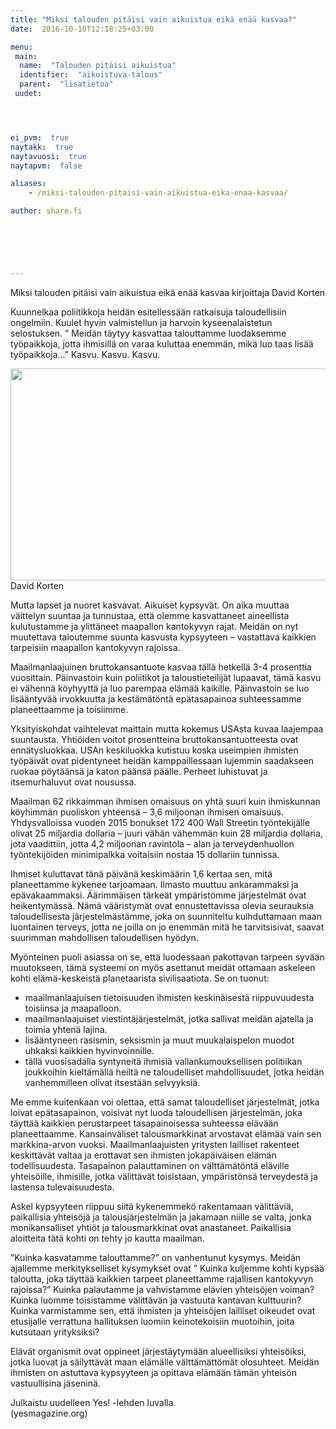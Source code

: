 ```yaml
---
title: "Miksi talouden pitäisi vain aikuistua eikä enää kasvaa?"
date:  2016-10-10T12:18:25+03:00

menu:
 main:
  name:  "Talouden pitäisi aikuistua"
  identifier:  "aikuistuva-talous"
  parent:  "lisatietoa"
 uudet:




ei_pvm:  true
naytakk:  true
naytavuosi:  true
naytapvm:  false

aliases:
    - /miksi-talouden-pitaisi-vain-aikuistua-eika-enaa-kasvaa/

author: share.fi





 
---
```

<div class="alustus"><p>Miksi talouden pitäisi vain aikuistua eikä enää kasvaa
kirjoittaja David Korten</p></div>


<p>Kuunnelkaa poliitikkoja heidän esitellessään ratkaisuja taloudellisiin ongelmiin. Kuulet hyvin valmistellun ja harvoin kyseenalaistetun selostuksen. ” Meidän täytyy kasvattaa talouttamme luodaksemme työpaikkoja, jotta ihmisillä on varaa kuluttaa enemmän, mikä luo taas lisää työpaikkoja…” Kasvu. Kasvu. Kasvu.</p>

<p class="alignright" style="max-width:550px;"><img src="https://sharefi-cdn.sirv.com/sharefi/201610_david_korten.jpg" width="550" height="339" alt="" /><br>David Korten</p>
<p>Mutta lapset ja nuoret kasvavat. Aikuiset kypsyvät. On aika muuttaa väittelyn suuntaa ja tunnustaa, että olemme kasvattaneet aineellista kulutustamme ja ylittäneet maapallon kantokyvyn rajat. Meidän on nyt muutettava taloutemme suunta kasvusta kypsyyteen – vastattava kaikkien tarpeisiin maapallon kantokyvyn rajoissa.</p>
<p>Maailmanlaajuinen bruttokansantuote kasvaa tällä hetkellä 3-4 prosenttia vuosittain. Päinvastoin kuin poliitikot ja taloustieteilijät lupaavat, tämä kasvu ei vähennä köyhyyttä ja luo parempaa elämää kaikille. Päinvastoin se luo lisääntyvää irvokkuutta ja kestämätöntä epätasapainoa suhteessamme planeettaamme ja toisiimme.</p>
<p>Yksityiskohdat vaihtelevat maittain mutta kokemus USAsta kuvaa laajempaa suuntausta. Yhtiöiden voitot prosentteina bruttokansantuotteesta ovat ennätysluokkaa. USAn keskiluokka kutistuu koska useimpien ihmisten työpäivät ovat pidentyneet heidän kamppaillessaan lujemmin saadakseen ruokaa pöytäänsä ja katon päänsä päälle. Perheet luhistuvat ja itsemurhaluvut ovat nousussa.</p>
<p>Maailman 62 rikkaimman ihmisen omaisuus on yhtä suuri kuin ihmiskunnan köyhimmän puoliskon yhteensä – 3,6 miljoonan ihmisen omaisuus. Yhdysvalloissa vuoden 2015 bonukset 172 400 Wall Streetin työntekijälle olivat 25 miljardia dollaria – juuri vähän vähemmän kuin 28 miljardia dollaria, jota vaadittiin, jotta 4,2 miljoonan ravintola – alan ja terveydenhuollon työntekijöiden minimipalkka voitaisiin nostaa 15 dollariin tunnissa.</p>
<p>Ihmiset kuluttavat tänä päivänä keskimäärin 1,6 kertaa sen, mitä planeettamme kykenee tarjoamaan. Ilmasto muuttuu ankarammaksi ja epävakaammaksi. Äärimmäisen tärkeät ympäristömme järjestelmät ovat heikentymässä. Nämä vääristymät ovat ennustettavissa olevia seurauksia taloudellisesta järjestelmästämme, joka on suunniteltu kuihduttamaan maan luontainen terveys, jotta ne joilla on jo enemmän mitä he tarvitsisivat, saavat suurimman mahdollisen taloudellisen hyödyn.</p>
<p>Myönteinen puoli asiassa on se, että luodessaan pakottavan tarpeen syvään muutokseen, tämä systeemi on myös asettanut meidät ottamaan askeleen kohti elämä-keskeistä planetaarista sivilisaatiota. Se on tuonut:</p>
<ul>
<li>maailmanlaajuisen tietoisuuden ihmisten keskinäisestä riippuvuudesta toisiinsa ja maapalloon.</li>
<li>maailmanlaajuiset viestintäjärjestelmät, jotka sallivat meidän ajatella ja toimia yhtenä lajina.</li>
<li>lisääntyneen rasismin, seksismin ja muut muukalaispelon muodot uhkaksi kaikkien hyvinvoinnille.</li>
<li>tällä vuosisadalla syntyneitä ihmisiä vallankumouksellisen politiikan joukkoihin kieltämällä heiltä ne taloudelliset mahdollisuudet, jotka heidän vanhemmilleen olivat itsestään selvyyksiä.</li>
</ul>
<p>Me emme kuitenkaan voi olettaa, että samat taloudelliset järjestelmät, jotka loivat epätasapainon, voisivat nyt luoda taloudellisen järjestelmän, joka täyttää kaikkien perustarpeet tasapainoisessa suhteessa elävään planeettaamme. Kansainväliset talousmarkkinat arvostavat elämää vain sen markkina-arvon vuoksi. Maailmanlaajuisten yritysten lailliset rakenteet keskittävät valtaa ja erottavat sen ihmisten jokapäiväisen elämän todellisuudesta. Tasapainon palauttaminen on välttämätöntä eläville yhteisöille, ihmisille, jotka välittävät toisistaan, ympäristönsä terveydestä ja lastensa tulevaisuudesta.</p>
<p>Askel kypsyyteen riippuu siitä kykenemmekö rakentamaan välittäviä, paikallisia yhteisöjä ja talousjärjestelmän ja jakamaan niille se valta, jonka monikansalliset yhtiöt ja talousmarkkinat ovat anastaneet. Paikallisia aloitteita tätä kohti on tehty jo kautta maailman.</p>
<p>”Kuinka kasvatamme talouttamme?” on vanhentunut kysymys. Meidän ajallemme merkitykselliset kysymykset ovat ” Kuinka kuljemme kohti kypsää taloutta, joka täyttää kaikkien tarpeet planeettamme rajallisen kantokyvyn rajoissa?” Kuinka palautamme ja vahvistamme elävien yhteisöjen voiman? Kuinka luomme toisistamme välittävän ja vastuuta kantavan kulttuurin? Kuinka varmistamme sen, että ihmisten ja yhteisöjen lailliset oikeudet ovat etusijalle verrattuna hallituksen luomiin keinotekoisiin muotoihin, joita kutsutaan yrityksiksi?</p>
<p>Elävät organismit ovat oppineet järjestäytymään alueellisiksi yhteisöiksi, jotka luovat ja säilyttävät maan elämälle välttämättömät olosuhteet. Meidän ihmisten on astuttava kypsyyteen ja opittava elämään tämän yhteisön vastuullisina jäseninä.</p>
<p>Julkaistu uudelleen Yes! -lehden luvalla.<br>
(yesmagazine.org)</p>